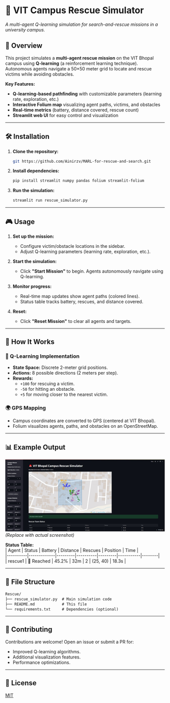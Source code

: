 # 🚨 VIT Campus Rescue Simulator  
*A multi-agent Q-learning simulation for search-and-rescue missions in a university campus.*



## 📖 Overview  
This project simulates a **multi-agent rescue mission** on the VIT Bhopal campus using **Q-learning** (a reinforcement learning technique). Autonomous agents navigate a 50×50 meter grid to locate and rescue victims while avoiding obstacles.

**Key Features:**  
- **Q-learning-based pathfinding** with customizable parameters (learning rate, exploration, etc.)  
- **Interactive Folium map** visualizing agent paths, victims, and obstacles  
- **Real-time metrics** (battery, distance covered, rescue count)  
- **Streamlit web UI** for easy control and visualization  

---

## 🛠️ Installation  
1. **Clone the repository:**  
   ```bash
   git https://github.com/Ainirzv/MARL-for-rescue-and-search.git
   ```

2. **Install dependencies:**  
   ```bash
   pip install streamlit numpy pandas folium streamlit-folium
   ```

3. **Run the simulation:**  
   ```bash
   streamlit run rescue_simulator.py
   ```

---

## 🎮 Usage  
1. **Set up the mission:**  
   - Configure victim/obstacle locations in the sidebar.  
   - Adjust Q-learning parameters (learning rate, exploration, etc.).  

2. **Start the simulation:**  
   - Click **"Start Mission"** to begin. Agents autonomously navigate using Q-learning.  

3. **Monitor progress:**  
   - Real-time map updates show agent paths (colored lines).  
   - Status table tracks battery, rescues, and distance covered.  

4. **Reset:**  
   - Click **"Reset Mission"** to clear all agents and targets.  

---

## 🧠 How It Works  
### 🔄 Q-Learning Implementation  
- **State Space:** Discrete 2-meter grid positions.  
- **Actions:** 8 possible directions (2 meters per step).  
- **Rewards:**  
  - `+100` for rescuing a victim.  
  - `-50` for hitting an obstacle.  
  - `+5` for moving closer to the nearest victim.  

### 🌍 GPS Mapping  
- Campus coordinates are converted to GPS (centered at VIT Bhopal).  
- Folium visualizes agents, paths, and obstacles on an OpenStreetMap.  

---

## 📊 Example Output  
![Screenshot](https://github.com/Ainirzv/MARL-for-rescue-and-search/blob/main/marl.jpg) *(Replace with actual screenshot)*  

**Status Table:**  
| Agent    | Status      | Battery | Distance | Rescues | Position  | Time   |  
|----------|-------------|---------|----------|---------|-----------|--------|  
| rescue1  | 🏁 Reached  | 45.2%   | 32m      | 2       | (25, 40)  | 18.3s  |  

---

## 📂 File Structure  
```
Rescue/
├── rescue_simulator.py  # Main simulation code
├── README.md            # This file
└── requirements.txt     # Dependencies (optional)
```

---

## 🤝 Contributing  
Contributions are welcome! Open an issue or submit a PR for:  
- Improved Q-learning algorithms.  
- Additional visualization features.  
- Performance optimizations.  

---

## 📜 License  
[MIT](https://choosealicense.com/licenses/mit/)  



